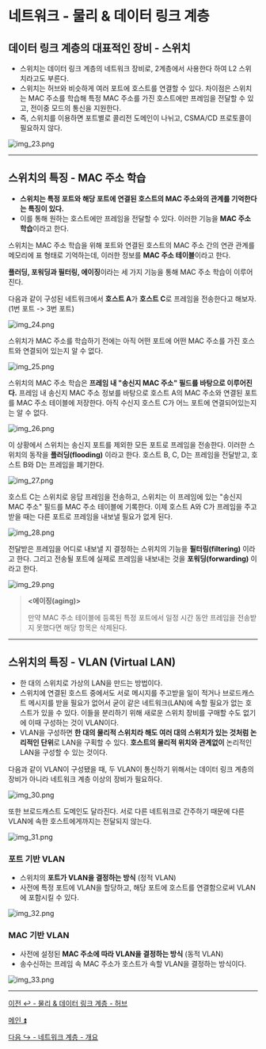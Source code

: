 # 네트워크 - 물리 & 데이터 링크 계층

## 데이터 링크 계층의 대표적인 장비 - 스위치

- 스위치는 데이터 링크 계층의 네트워크 장비로, 2계층에서 사용한다 하여 L2 스위치라고도 부른다.
- 스위치는 허브와 비슷하게 여러 포트에 호스트를 연결할 수 있다. 차이점은 스위치는 MAC 주소를 학습해 특정
MAC 주소를 가진 호스트에만 프레임을 전달할 수 있고, 전이중 모드의 통신을 지원한다.
- 즉, 스위치를 이용하면 포트별로 콜리전 도메인이 나뉘고, CSMA/CD 프로토콜이 필요하지 않다.

![img_23.png](image/img_23.png)

---

## 스위치의 특징 - MAC 주소 학습

- **스위치는 특정 포트와 해당 포트에 연결된 호스트의 MAC 주소와의 관계를 기억한다는 특징이 있다.**
- 이를 통해 원하는 호스트에만 프레임을 전달할 수 있다. 이러한 기능을 **MAC 주소 학습**이라고 한다.

스위치는 MAC 주소 학습을 위해 포트와 연결된 호스트의 MAC 주소 간의 연관 관계를 메모리에 표 형태로 기억하는데, 이러한 정보를 **MAC 주소 테이블**이라고 한다.

**플러딩, 포워딩과 필터링, 에이징**이라는 세 가지 기능을 통해 MAC 주소 학습이 이루어진다.

다음과 같이 구성된 네트워크에서 **호스트 A**가 **호스트 C**로 프레임을 전송한다고 해보자. (1번 포트 -> 3번 포트)

![img_24.png](image/img_24.png)

스위치가 MAC 주소를 학습하기 전에는 아직 어떤 포트에 어떤 MAC 주소를 가진 호스트와 연결되어 있는지 알 수 없다.

![img_25.png](image/img_25.png)

스위치의 MAC 주소 학습은 **프레임 내 "송신지 MAC 주소" 필드를 바탕으로 이루어진다.** 프레임 내 송신지 MAC 주소 정보를 바탕으로 호스트 A의 MAC 주소와
연결된 포트를 MAC 주소 테이블에 저장한다. 아직 수신지 호스트 C가 어느 포트에 연결되어있는지는 알 수 없다.

![img_26.png](image/img_26.png)

이 상황에서 스위치는 송신지 포트를 제외한 모든 포트로 프레임을 전송한다. 이러한 스위치의 동작을 **플러딩(flooding)** 이라고 한다.
호스트 B, C, D는 프레임을 전달받고, 호스트 B와 D는 프레임을 폐기한다.

![img_27.png](image/img_27.png)

호스트 C는 스위치로 응답 프레임을 전송하고, 스위치는 이 프레임에 있는 "송신지 MAC 주소" 필드를 MAC 주소 테이블에 기록한다.
이제 호스트 A와 C가 프레임을 주고받을 때는 다른 포트로 프레임을 내보낼 필요가 없게 된다.

![img_28.png](image/img_28.png)

전달받은 프레임을 어디로 내보낼 지 결정하는 스위치의 기능을 **필터링(filtering)** 이라고 한다. 
그리고 전송될 포트에 실제로 프레임을 내보내는 것을 **포워딩(forwarding)** 이라고 한다.

![img_29.png](image/img_29.png)

> **<에이징(aging)>**
> 
> 만약 MAC 주소 테이블에 등록된 특정 포트에서 일정 시간 동안 프레임을 전송받지 못했다면 해당 항목은 삭제된다.

---

## 스위치의 특징 - VLAN (Virtual LAN)

- 한 대의 스위치로 가상의 LAN을 만드는 방법이다.
- 스위치에 연결된 호스트 중에서도 서로 메시지를 주고받을 일이 적거나 브로드캐스트 메시지를 받을 필요가 없어서 굳이 같은 네트워크(LAN)에 속할 필요가 없는
호스트가 있을 수 있다. 이들을 분리하기 위해 새로운 스위치 장비를 구매할 수도 없기에 이때 구성하는 것이 VLAN이다.
- VLAN을 구성하면 **한 대의 물리적 스위치라 해도 여러 대의 스위치가 있는 것처럼 논리적인 단위**로 LAN을 구획할 수 있다. **호스트의 물리적 위치와 관계없이**
논리적인 LAN을 구성할 수 있는 것이다.

다음과 같이 VLAN이 구성됐을 때, 두 VLAN이 통신하기 위해서는 데이터 링크 계층의 장비가 아니라 네트워크 계층
이상의 장비가 필요하다.

![img_30.png](image/img_30.png)

또한 브로드캐스트 도메인도 달라진다. 서로 다른 네트워크로 간주하기 때문에 다른 VLAN에 속한 호스트에게까지는 전달되지 않는다.

![img_31.png](image/img_31.png)

### 포트 기반 VLAN

- 스위치의 **포트가 VLAN을 결정하는 방식** (정적 VLAN)
- 사전에 특정 포트에 VLAN을 할당하고, 해당 포트에 호스트를 연결함으로써 VLAN에 포함시킬 수 있다.

![img_32.png](image/img_32.png)

### MAC 기반 VLAN

- 사전에 설정된 **MAC 주소에 따라 VLAN을 결정하는 방식** (동적 VLAN)
- 송수신하는 프레임 속 MAC 주소가 호스트가 속할 VLAN을 결정하는 방식이다.

![img_33.png](image/img_33.png)

---

[이전 ↩️ - 물리 & 데이터 링크 계층 - 허브](https://github.com/genesis12345678/TIL/blob/main/cs/network/data_layer/Hub.md)

[메인 ⏫](https://github.com/genesis12345678/TIL/blob/main/cs/network/Main.md)

[다음 ↪️ - 네트워크 계층 - 개요]()